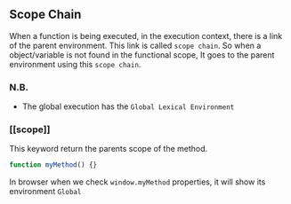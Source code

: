 ## Scope Chain

When a function is being executed, in the execution context, there is a link of the parent environment. This link is called `scope chain`. So when a object/variable is not found in the functional scope, It goes to the parent environment using this `scope chain`.

### N.B.

- The global execution has the `Global Lexical Environment`

### [[scope]]

This keyword return the parents scope of the method.

```js
function myMethod() {}
```

In browser when we check `window.myMethod` properties, it will show its environment `Global`
